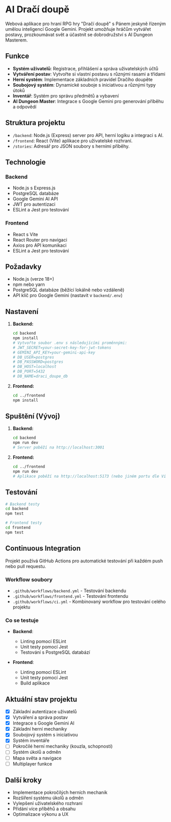 # AI Dračí doupě

Webová aplikace pro hraní RPG hry "Dračí doupě" s Pánem jeskyně řízeným umělou inteligencí Google Gemini. Projekt umožňuje hráčům vytvářet postavy, prozkoumávat svět a účastnit se dobrodružství s AI Dungeon Masterem.

## Funkce

- **Systém uživatelů**: Registrace, přihlášení a správa uživatelských účtů
- **Vytváření postav**: Vytvořte si vlastní postavu s různými rasami a třídami
- **Herní systém**: Implementace základních pravidel Dračího doupěte
- **Soubojový systém**: Dynamické souboje s iniciativou a různými typy útoků
- **Inventář**: Systém pro správu předmětů a vybavení
- **AI Dungeon Master**: Integrace s Google Gemini pro generování příběhu a odpovědí

## Struktura projektu

-   `/backend`: Node.js (Express) server pro API, herní logiku a integraci s AI.
-   `/frontend`: React (Vite) aplikace pro uživatelské rozhraní.
-   `/stories`: Adresář pro JSON soubory s herními příběhy.

## Technologie

### Backend
- Node.js s Express.js
- PostgreSQL databáze
- Google Gemini AI API
- JWT pro autentizaci
- ESLint a Jest pro testování

### Frontend
- React s Vite
- React Router pro navigaci
- Axios pro API komunikaci
- ESLint a Jest pro testování

## Požadavky

-   Node.js (verze 18+)
-   npm nebo yarn
-   PostgreSQL databáze (běžící lokálně nebo vzdáleně)
-   API klíč pro Google Gemini (nastavit v `backend/.env`)

## Nastavení

1.  **Backend:**
    ```bash
    cd backend
    npm install
    # Vytvořte soubor .env s následujícími proměnnými:
    # JWT_SECRET=your-secret-key-for-jwt-tokens
    # GEMINI_API_KEY=your-gemini-api-key
    # DB_USER=postgres
    # DB_PASSWORD=postgres
    # DB_HOST=localhost
    # DB_PORT=5432
    # DB_NAME=draci_doupe_db
    ```

2.  **Frontend:**
    ```bash
    cd ../frontend
    npm install
    ```

## Spuštění (Vývoj)

1.  **Backend:**
    ```bash
    cd backend
    npm run dev
    # Server poběží na http://localhost:3001
    ```

2.  **Frontend:**
    ```bash
    cd ../frontend
    npm run dev
    # Aplikace poběží na http://localhost:5173 (nebo jiném portu dle Vite)
    ```

## Testování

```bash
# Backend testy
cd backend
npm test

# Frontend testy
cd frontend
npm test
```

## Continuous Integration

Projekt používá GitHub Actions pro automatické testování při každém push nebo pull requestu.

### Workflow soubory

- `.github/workflows/backend.yml` - Testování backendu
- `.github/workflows/frontend.yml` - Testování frontendu
- `.github/workflows/ci.yml` - Kombinovaný workflow pro testování celého projektu

### Co se testuje

- **Backend**:
  - Linting pomocí ESLint
  - Unit testy pomocí Jest
  - Testování s PostgreSQL databází

- **Frontend**:
  - Linting pomocí ESLint
  - Unit testy pomocí Jest
  - Build aplikace

## Aktuální stav projektu

- [x] Základní autentizace uživatelů
- [x] Vytváření a správa postav
- [x] Integrace s Google Gemini AI
- [x] Základní herní mechaniky
- [x] Soubojový systém s iniciativou
- [x] Systém inventáře
- [ ] Pokročilé herní mechaniky (kouzla, schopnosti)
- [ ] Systém úkolů a odměn
- [ ] Mapa světa a navigace
- [ ] Multiplayer funkce

## Další kroky

- Implementace pokročilých herních mechanik
- Rozšíření systému úkolů a odměn
- Vylepšení uživatelského rozhraní
- Přidání více příběhů a obsahu
- Optimalizace výkonu a UX
